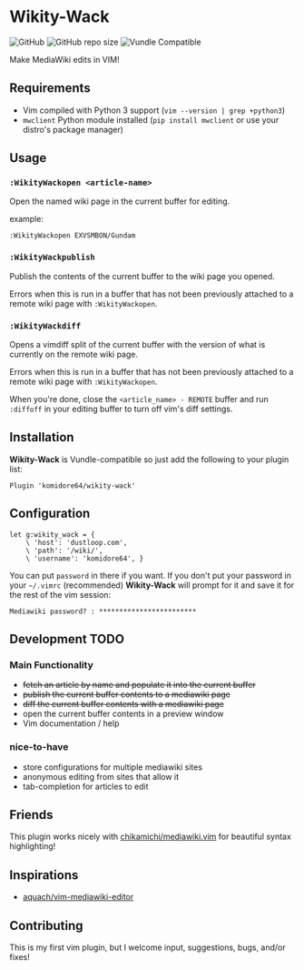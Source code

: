 # Wikity-Wack

![GitHub](https://img.shields.io/github/license/komidore64/wikity-wack)
![GitHub repo size](https://img.shields.io/github/repo-size/komidore64/wikity-wack)
![Vundle Compatible](https://img.shields.io/badge/Vundle.vim-compatible-yellow)

Make MediaWiki edits in VIM!

## Requirements

- Vim compiled with Python 3 support (`vim --version | grep +python3`)
- `mwclient` Python module installed (`pip install mwclient` or use your
  distro's package manager)

## Usage

### `:WikityWackopen <article-name>`

Open the named wiki page in the current buffer for editing.

example:

```vim
:WikityWackopen EXVSMBON/Gundam
```

### `:WikityWackpublish`

Publish the contents of the current buffer to the wiki page you opened.

Errors when this is run in a buffer that has not been previously attached
to a remote wiki page with `:WikityWackopen`.

### `:WikityWackdiff`

Opens a vimdiff split of the current buffer with the version of what is
currently on the remote wiki page.

Errors when this is run in a buffer that has not been previously attached
to a remote wiki page with `:WikityWackopen`.

When you're done, close the `<article_name> - REMOTE` buffer and run
`:diffoff` in your editing buffer to turn off vim's diff settings.

## Installation

**Wikity-Wack** is Vundle-compatible so just add the following to your
plugin list:

```vim
Plugin 'komidore64/wikity-wack'
```

## Configuration

```vim
let g:wikity_wack = {
    \ 'host': 'dustloop.com',
    \ 'path': '/wiki/',
    \ 'username': 'komidore64', }
```

You can put `password` in there if you want. If you don't put your
password in your `~/.vimrc` (recommended) **Wikity-Wack** will prompt for
it and save it for the rest of the vim session:

```
Mediawiki password? : ************************
```

## Development TODO

### Main Functionality

- ~~fetch an article by name and populate it into the current buffer~~
- ~~publish the current buffer contents to a mediawiki page~~
- ~~diff the current buffer contents with a mediawiki page~~
- open the current buffer contents in a preview window
- Vim documentation / help

### nice-to-have

- store configurations for multiple mediawiki sites
- anonymous editing from sites that allow it
- tab-completion for articles to edit

## Friends

This plugin works nicely with
[chikamichi/mediawiki.vim](https://github.com/chikamichi/mediawiki.vim)
for beautiful syntax highlighting!

## Inspirations

- [aquach/vim-mediawiki-editor](https://github.com/aquach/vim-mediawiki-editor)

## Contributing

This is my first vim plugin, but I welcome input, suggestions, bugs,
and/or fixes!
